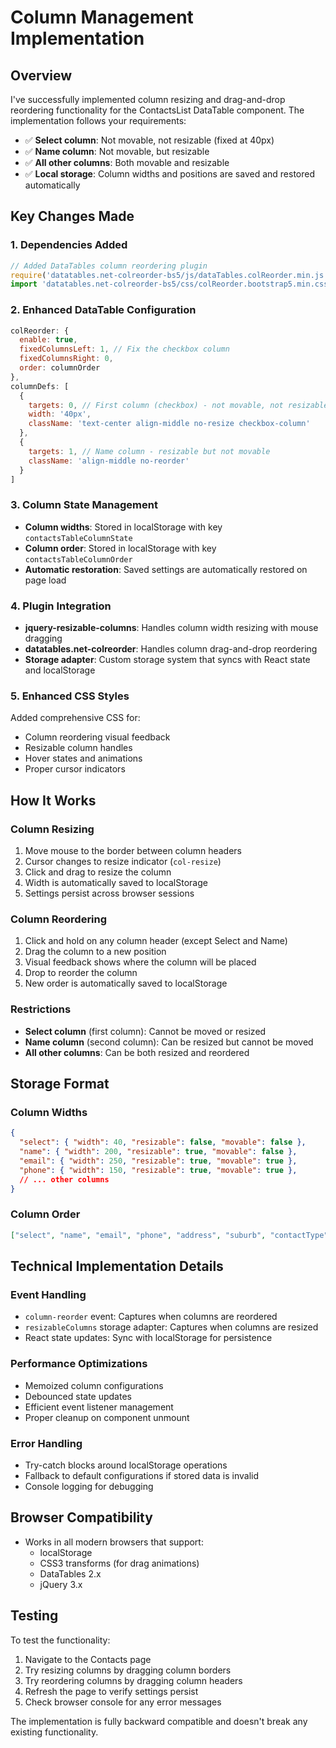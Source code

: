 # Column Management Implementation

## Overview
I've successfully implemented column resizing and drag-and-drop reordering functionality for the ContactsList DataTable component. The implementation follows your requirements:

- ✅ **Select column**: Not movable, not resizable (fixed at 40px)
- ✅ **Name column**: Not movable, but resizable 
- ✅ **All other columns**: Both movable and resizable
- ✅ **Local storage**: Column widths and positions are saved and restored automatically

## Key Changes Made

### 1. Dependencies Added
```javascript
// Added DataTables column reordering plugin
require('datatables.net-colreorder-bs5/js/dataTables.colReorder.min.js');
import 'datatables.net-colreorder-bs5/css/colReorder.bootstrap5.min.css';
```

### 2. Enhanced DataTable Configuration
```javascript
colReorder: {
  enable: true,
  fixedColumnsLeft: 1, // Fix the checkbox column
  fixedColumnsRight: 0,
  order: columnOrder
},
columnDefs: [
  {
    targets: 0, // First column (checkbox) - not movable, not resizable
    width: '40px',
    className: 'text-center align-middle no-resize checkbox-column'
  },
  {
    targets: 1, // Name column - resizable but not movable  
    className: 'align-middle no-reorder'
  }
]
```

### 3. Column State Management
- **Column widths**: Stored in localStorage with key `contactsTableColumnState`
- **Column order**: Stored in localStorage with key `contactsTableColumnOrder`
- **Automatic restoration**: Saved settings are automatically restored on page load

### 4. Plugin Integration
- **jquery-resizable-columns**: Handles column width resizing with mouse dragging
- **datatables.net-colreorder**: Handles column drag-and-drop reordering
- **Storage adapter**: Custom storage system that syncs with React state and localStorage

### 5. Enhanced CSS Styles
Added comprehensive CSS for:
- Column reordering visual feedback
- Resizable column handles
- Hover states and animations
- Proper cursor indicators

## How It Works

### Column Resizing
1. Move mouse to the border between column headers
2. Cursor changes to resize indicator (`col-resize`)
3. Click and drag to resize the column
4. Width is automatically saved to localStorage
5. Settings persist across browser sessions

### Column Reordering
1. Click and hold on any column header (except Select and Name)
2. Drag the column to a new position
3. Visual feedback shows where the column will be placed
4. Drop to reorder the column
5. New order is automatically saved to localStorage

### Restrictions
- **Select column** (first column): Cannot be moved or resized
- **Name column** (second column): Can be resized but cannot be moved
- **All other columns**: Can be both resized and reordered

## Storage Format

### Column Widths
```json
{
  "select": { "width": 40, "resizable": false, "movable": false },
  "name": { "width": 200, "resizable": true, "movable": false },
  "email": { "width": 250, "resizable": true, "movable": true },
  "phone": { "width": 150, "resizable": true, "movable": true },
  // ... other columns
}
```

### Column Order
```json
["select", "name", "email", "phone", "address", "suburb", "contactType", "leadSource", "status"]
```

## Technical Implementation Details

### Event Handling
- `column-reorder` event: Captures when columns are reordered
- `resizableColumns` storage adapter: Captures when columns are resized
- React state updates: Sync with localStorage for persistence

### Performance Optimizations
- Memoized column configurations
- Debounced state updates
- Efficient event listener management
- Proper cleanup on component unmount

### Error Handling
- Try-catch blocks around localStorage operations
- Fallback to default configurations if stored data is invalid
- Console logging for debugging

## Browser Compatibility
- Works in all modern browsers that support:
  - localStorage
  - CSS3 transforms (for drag animations)
  - DataTables 2.x
  - jQuery 3.x

## Testing
To test the functionality:
1. Navigate to the Contacts page
2. Try resizing columns by dragging column borders
3. Try reordering columns by dragging column headers
4. Refresh the page to verify settings persist
5. Check browser console for any error messages

The implementation is fully backward compatible and doesn't break any existing functionality.
